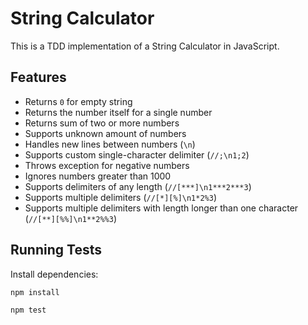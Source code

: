 # String Calculator

This is a TDD implementation of a String Calculator in JavaScript.

## Features

- Returns `0` for empty string
- Returns the number itself for a single number
- Returns sum of two or more numbers
- Supports unknown amount of numbers
- Handles new lines between numbers (`\n`)
- Supports custom single-character delimiter (`//;\n1;2`)
- Throws exception for negative numbers
- Ignores numbers greater than 1000
- Supports delimiters of any length (`//[***]\n1***2***3`)
- Supports multiple delimiters (`//[*][%]\n1*2%3`)
- Supports multiple delimiters with length longer than one character (`//[**][%%]\n1**2%%3`)

## Running Tests

Install dependencies:

```bash
npm install

npm test

